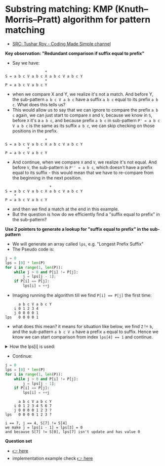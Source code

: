 # Substring matching: KMP (Knuth–Morris–Pratt) algorithm for pattern matching

- [SRC: Tushar Roy - Coding Made Simple channel](https://youtu.be/GTJr8OvyEVQ)

**Key observation: "Redundant comparison if suffix equal to prefix"**

- Say we have:

```
                  *
S = a b c V a b c X a b c V a b c Y
                  *
P = a b c V a b c Y
```

- when we compare X and Y, we realize it's not a match. And before Y, the sub-pattern `a b c V a b c` have a suffix `a b c` equal to its prefix `a b c`. What does this tells us?
- This would allow us to say that we can ignore to compare the prefix `a b c` again, we can just start to compare `X` and `V`, because we know in `S`, before `X` it's a `a b c`, and because prefix `a b c` in sub-pattern `P' = a b c V a b c` is the same as its suffix `a b c`, we can skip checking on those positions in the prefix.

```
                  *
S = a b c V a b c X a b c V a b c Y
          *
P = a b c V a b c Y
```

- And continue, when we compare `X` and `V`, we realize it's not equal. And before `V`, the sub-pattern is `P'' = a b c`, which doesn't have a prefix equal to its suffix - this would mean that we have to re-compare from the beginning in the next position.

```
                    *
S = a b c V a b c X a b c V a b c Y
    *
P = a b c V a b c Y
```

- and then we find a match at the end in this example.
- But the question is how do we efficiently find a "suffix equal to prefix" in the sub-pattern?

**Use 2 pointers to generate a lookup for "suffix equal to prefix" in the sub-pattern**

- We will generate an array called `lps`, e.g. "Longest Prefix Suffix"
- The Pseudo code is:

```python
j = 0
lps = [0] * len(P)
for i in range(1, len(P)):
    while j > 0 and P[i] != P[j]:
        j = lps[j - 1];
    if P[i] == P[j]:
        lps[i] = ++j
```

- Imaging running the algorithm till we find `P[i] == P[j]` the first time:

```
      a b c V a b c Y
    i 0 1 2 3 4
    j 0 0 0 0 1
lps   0 0 0 0 1
```

- what does this mean? it means for situation like below, we find `Z` != `b`, and the sub-pattern `a b c V a` have a prefix `a` equal to suffix. Hence we know we can start comparison from index `lps[4] == 1` and continue.

<details><summary markdown="span">How the lps[i] is used:</summary>

```
              *
S = a b c V a Z .....
              *
P = a b c V a b c Y

--> at index 5, Z != b, and lps[4] == 1, so we compare P[1] with S[5]
              *
S = a b c V a Z .....
      *
P = a b c V a b c Y

--> at index 5, Z != b, and lps[1] == 0, so we compare P[0] with S[5]
              *
S = a b c V a Z .....
    *
P = a b c V a b c Y
--> at index 5, Z != b, and we know that we just can't find a match for S[5]
```

</details>

- Continue:

```python
j = 0
lps = [0] * len(P)
for i in range(1, len(P)):
    while j > 0 and P[i] != P[j]:
        j = lps[j - 1];
    if P[i] == P[j]:
        lps[i] = ++j
```

```
      a b c V a b c Y
    i 0 1 2 3 4 5 6 7
    j 0 0 0 0 1 2 3 ?
lps   0 0 0 0 1 2 3 ?

i == 7, j == 4, S[7] != S[4]
we make j = lps[i - 1] = lps[3] = 0
and because S[7] != S[0], lps[7] isn't update and has value 0
```

**Question set**

- [:point_right: here](../substr_matching/README.md)
- implementation example check [:point_right: here](../substr_matching/max_len_of_repeated_subarray.h)
